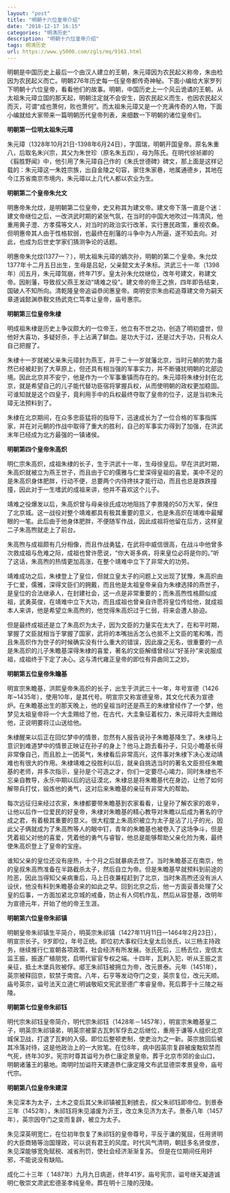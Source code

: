 ```yaml
---
layout: "post"
title: "明朝十六位皇帝介绍"
date: "2018-12-17 16:15"
categories: "明清历史"
description: "明朝十六位皇帝介绍"
tags: 明清历史
url: https://www.y5000.com/zgls/mq/9161.html
---
```






明朝是中国历史上最后一个由汉人建立的王朝，朱元璋因为农民起义称帝，朱由检因为农民起义而亡。明朝276年历史每一任皇帝都传奇神秘。下面小编给大家罗列下明朝十六位皇帝，看看他们的故事。明朝，中国历史上一个风云诡谲的王朝。从太祖朱元璋立国的那天起，明朝注定就不会安生，因农民起义而生，也因农民起义而灭，可谓“成也萧何，败也萧何”。而太祖朱元璋又是一个充满传奇的人物，下面小编就给大家带来一篇明朝历代皇帝列表，来细数一下明朝的诸位皇帝们。

**明朝第一位明太祖朱元璋**

朱元璋（1328年10月21日-1398年6月24日），字国瑞，明朝开国皇帝。原名朱重八，后取名朱兴宗，其父为朱世珍（原名朱五四），母为陈氏。在明代徐祯卿的《翦胜野闻》中，他引用了朱元璋自己作的《朱氏世德碑》碑文，那上面是这样记载的：朱元璋这一朱姓宗族，出自金陵之句容，家住朱家巷，地属通德乡，其地在今江苏省南京市境内，朱元璋以上几代人都以农业为生。

**明朝第二个皇帝朱允文**

明惠帝朱允炆，是明朝第二位皇帝，史又称其为建文帝。建文帝下落一直是个迷：建文帝继位之后，一改洪武时期的紧张气氛，在当时的中国大地吹过一阵清风，他重用黄子澄、方孝孺等文人，对当时的政治实行改革，实行惠民政策，重视农桑。但明惠帝其人由于性格软弱，也最终在削藩的斗争中为人所逼，遂不知去向。对此，也成为后世史学家们猜测争论的话题。

明惠帝朱允炆(1377—？），明太祖朱元璋的嫡次孙，明朝的第二个皇帝。朱允炆1377年十二月五日出生，生母是吕妃，父亲懿文太子朱标。洪武三十一年（1398年）闰五月，朱元璋驾崩，终年71岁。皇太孙朱允炆继位，改年号建文，称建文帝。因削藩，导致叔父燕王发动“靖难之役”。建文帝的帝王之旅，四年即告结束，国破人不知所向。清乾隆皇帝追谥恭闵惠皇帝。南明安宗朱由崧追尊建文帝为嗣天章道诚懿渊恭觐文扬武克仁笃孝让皇帝，庙号惠宗。

**明朝第三位皇帝朱棣**

明成祖朱棣是历史上争议颇大的一位帝王，他立有不世之功，创造了明初盛世，但他好大喜功，多疑好杀，手上沾满了鲜血。是功大于过，还是过大于功，只有众人自己把握了。

朱棣十一岁就被父亲朱元璋封为燕王，并于二十一岁就藩北京，当时元朝的势力虽然已经被赶到了大草原上，但还具有相当强的军事实力，并不断骚扰明朝的北部边境。因此北京并不安宁，他是作为一个军事重镇而存在的。朱元璋将朱棣分封在北京，就是希望自己的儿子能代替功臣宿将掌握兵权，从而使明朝的政权更加稳固。可谁知就是这个四皇子，竟利用手中的兵权最终夺取了皇帝的位子，这是当初朱元璋无法预料到了。

朱棣在北京期间，在众多忠臣猛将的指导下，迅速成长为了一位合格的军事指挥家，并在对元朝的作战中取得了重大的胜利，自己的军事实力得到了加强，在洪武末年已经成为北方最强的一镇诸侯。

**明朝第四个皇帝朱高炽**

明仁宗朱高炽，成祖朱棣的长子，生于洪武十一年，生母徐皇后。早在洪武时期，朱高炽就被立为燕王世子，而且由于它的儒雅与仁爱深得皇祖的喜爱。美中不足的是朱高炽身体肥胖，行动不便，总要两个内侍搀扶才能行动，而且也总是跌跌撞撞，因此对于一生嗜武的成祖来讲，他并不喜欢这个儿子。

靖难之役爆发以后，朱高炽曾与母亲徐氏成功地阻挡了李景隆的50万大军，保住了北京城。这一战役对整个靖难都具有极其重要的意义，也是朱高炽在靖难中最耀眼的一笔。此后由于他身体肥胖，不便随军作战，因此成祖将他留在后方，这样皇二子朱高煦就走上了前台。

朱高煦与成祖颇有几分相像，而且作战勇猛，在武将中威信很高，在战斗中他曾多次救成祖与危难之际，成祖也曾许愿说，“你大哥多病，将来皇位必将是你的。”听了这话，朱高煦的热情更加高涨，在整个靖难中立下了非常大的功劳。

靖难成功之后，朱棣登上了皇位，但就立皇太子的问题上又出现了犹豫，朱高炽由于仁爱，儒雅，深得文臣们的拥戴，而且他是太祖皇帝亲自为朱棣选择的燕世子，是皇位的合法继承人，在封建社会，这一点是非常重要的；而朱高煦性格颇似成祖，武勇英俊，在靖难中立下大功，而且成祖也曾亲自许愿将皇位传给他，就成祖本人来讲，他是希望立朱高煦的，他觉得朱高炽过于仁弱，将来会遭人胁迫。

但是最终成祖还是立了朱高炽为太子，因为文臣的力量实在太大了，在和平时期，掌握了文臣就相当于掌握了国家，武将的本嘴拙舌怎么也抵不上文臣的笔和嘴，而且朱高炽作为世子的时候确实没有什么重大的错误，因此废之无名，很重要的一点是朱高炽的儿子朱瞻基深得朱棣的喜爱，著名的文臣解缙曾经以“好圣孙”来说服成祖，成祖终于下定了决心。这与清代雍正皇帝的即位有异曲同工之妙。

**明朝第五位皇帝朱瞻基**

明宣宗朱瞻基，洪熙皇帝朱高炽的长子，出生于洪武三十一年，年号宣德（1426年~1435年），使用10年，是其代号。明宣宗又称宣德皇帝，其文化代表为宣德炉。在朱瞻基出生的那天晚上，他的皇祖当时还是燕王的朱棣曾经作了一个梦，他梦见太祖皇帝将一个大圭赐给了他，在古代，大圭象征着权力，朱元璋将大圭赐给他，正说明要将江山送给他。

朱棣醒来以后正在回忆梦中的情景，忽然有人报告说孙子朱瞻基降生了。朱棣马上意识到难道梦中的情景正映证在孙子的身上？他马上跑去看孙子，只见小瞻基长得非常像自己，而且脸上一团英气，朱棣看后非常高兴，这件事对朱棣下决心发动靖难也有很大的作用。朱棣靖难之役胜利以后，就亲自挑选当时的著名文臣担任朱瞻基的老师，并多次指示，皇孙是个可造之才，你们一定要尽心竭力，同时朱棣也不忘亲自教导，永乐中期以后的远征漠北，朱棣总是将朱瞻基代在身边，让他了如何解带兵打仗，锻炼他的勇气，这对后来朱瞻基的亲征有非常大的帮助。

每次远征归来经过农家，朱棣都要带朱瞻基到农家看看，让皇孙了解农家的艰辛，让他以后作一位爱民的好皇帝，朱棣对朱瞻基的精心教导对朱瞻以后成为著名的守成之君，有着极其重要的意义。很大程度上朱高炽被立为太子是沾了儿子的光，因此父子俩就成为了朱高煦等人的眼中钉，青年的朱瞻基也被卷入了这场争斗，但是凭着祖父对他的喜爱，凭着他的勇气与睿智，他总是能够帮助父亲化险为夷，最终使朱高炽登上了皇帝的宝座。

谁知父亲的皇位还没有座热，十个月之后就暴病去世了。当时朱瞻基正在南京，他的皇叔朱高煦准备在半路截杀太子，然后自立为帝。但是朱瞻基早就预料到前途的险恶，因此当得知父亲病重后，马上日夜兼程赶到了北京，当时朱高煦还没有派人设伏，他没有料到朱瞻基会来的如此之早。回到北京之后，他一方面妥善处理了父皇的后事，一方面加紧北京城的戒备，防止有人伺机作乱，然后从容登基，改明年为宣德元年，开始了他的帝王生涯。

**明朝第六位皇帝朱祁镇**

明朝皇帝朱祁镇生平简介，明英宗朱祁镇（1427年11月11日—1464年2月23日），明宣宗长子。9岁即位，年号正统。即位初大事权归太皇太后张氏，以三杨主持政务，继续推行仁宣朝各项政策，社会经济有所发展。张氏死后，三杨去位，宠信太监王振，振遂广植朋党，启明代宦官专权之端。十四年，瓦剌入犯，听从王振之言亲征，抵土木堡兵败被俘。郕王朱祁钰被拥立为帝，改元景泰。元年（1451年），英宗被释回京，软禁于南宫。八年，石亨等发动夺门之变，英宗复位，改元天顺。庙号英宗，谥号法天立道仁明诚敬昭文宪武至德广孝睿皇帝。死后葬于十三陵之裕陵。

**明朝第七位皇帝朱祁钰**

明代宗朱祁钰皇帝简介，明代宗朱祁钰（1428年－1457年），明宣宗朱瞻基皇二子，明英宗朱祁镇弟，明英宗被蒙古瓦刺军俘去之后继位，重用于谦等人组织北京城保卫战，打退了瓦剌的入侵。即位后整顿吏制，使吏治为之一新。英宗放回后被其冷落对待，这是他政治上的一大败笔。在位8年，病中因英宗复辟被废黜软禁而气死，终年30岁。宪宗时尊其谥号为恭仁康定景皇帝。葬于北京市郊的金山口，明朝诸藩王的墓地。南明时加谥符天建道恭仁康定隆文布武显德崇孝景皇帝，庙号代宗。

**明朝第八位皇帝朱建深**

朱见深本为太子，土木之变后其父朱祁镇被瓦剌掳去，叔父朱祁钰即帝位。到景泰三年（1452年），朱祁钰将朱见濬废为沂王，改立朱见济为太子。景泰八年（1457年），英宗因夺门之变而复辟，被立为太子。

朱见深英明宽仁，在位初年恢复了朱祁钰的皇帝尊号，平反于谦的冤屈，任用贤明的大臣商辂等治国理政，可以说有君王的风度。时代风气清明，朝廷多名贤俊彦，朱见深能够宽免赋税、减省刑罚，使社会经济渐渐复苏。
但是在位期间任用奸邪，不能说没有缺陷。

成化二十三年（ 1487年）九月九日病逝，终年41岁。庙号宪宗，谥号继天凝道诚明仁敬崇文肃武宏德圣孝纯皇帝。葬在明十三陵的茂陵。
